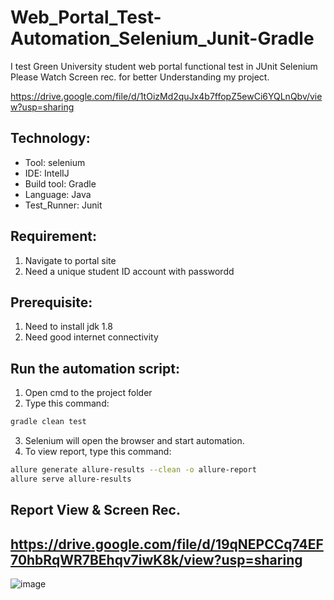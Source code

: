 # Web_Portal_Test-Automation_Selenium_Junit-Gradle

I test Green University student web portal functional test in JUnit Selenium
Please Watch Screen rec. for better Understanding my project.

https://drive.google.com/file/d/1tOizMd2quJx4b7ffopZ5ewCi6YQLnQbv/view?usp=sharing

## Technology:
- Tool: selenium
- IDE: IntelIJ
- Build tool: Gradle
- Language: Java
- Test_Runner: Junit

## Requirement:
1. Navigate to portal site
2. Need a unique student ID account with  passwordd

## Prerequisite:
1. Need to install jdk 1.8
2. Need good internet connectivity

## Run the automation script:
1. Open cmd to the project folder
2. Type this command:

```sh
gradle clean test
```
3. Selenium will open the browser and start automation.
4. To view report, type this command:
```sh
allure generate allure-results --clean -o allure-report
allure serve allure-results
```
## Report View & Screen Rec. 
## https://drive.google.com/file/d/19qNEPCCq74EF70hbRqWR7BEhqv7iwK8k/view?usp=sharing

![image](https://user-images.githubusercontent.com/87892957/134741387-693c7fb6-bc88-492d-a23f-080049215dc6.png)

